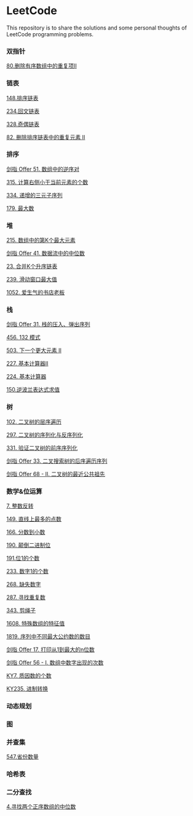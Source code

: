 # LeetCode
This repository is to share the solutions and some personal thoughts of LeetCode programming problems.

### 双指针
<a href="/80.删除有序数组中的重复项 II.md">80.删除有序数组中的重复项II</a>
### 链表
<a href="/链表/148.排序链表.md">148.排序链表</a>

<a href="/链表/234.回文链表.md">234.回文链表</a>

<a href="/链表/328.奇偶链表.md">328.奇偶链表</a>

<a href="/链表/82. 删除排序链表中的重复元素 II.md">82. 删除排序链表中的重复元素 II</a>

### 排序
<a href="/排序/剑指 Offer 51. 数组中的逆序对.md">剑指 Offer 51. 数组中的逆序对</a>

<a href="/排序/315. 计算右侧小于当前元素的个数.md">315. 计算右侧小于当前元素的个数</a>

<a href="/排序/334. 递增的三元子序列.md">334. 递增的三元子序列</a>

<a href="/排序/179. 最大数.md">179. 最大数</a>

### 堆
<a href="/堆/215. 数组中的第K个最大元素.md">215. 数组中的第K个最大元素</a>

<a href="/堆/剑指 Offer 41. 数据流中的中位数.md">剑指 Offer 41. 数据流中的中位数</a>

<a href="/堆/23. 合并K个升序链表.md">23. 合并K个升序链表</a>

<a href="/堆/239. 滑动窗口最大值.md">239. 滑动窗口最大值</a>

<a href="/堆/1052. 爱生气的书店老板.md">1052. 爱生气的书店老板</a>
### 栈
<a href="/栈/剑指 Offer 31. 栈的压入、弹出序列.md">剑指 Offer 31. 栈的压入、弹出序列</a>

<a href="/栈/456. 132 模式.md">456. 132 模式</a>

<a href="/栈/503. 下一个更大元素 II.md">503. 下一个更大元素 II</a>

<a href="/栈/227. 基本计算器II.md">227. 基本计算器II</a>

<a href="/栈/224. 基本计算器.md">224. 基本计算器</a>

<a href="/栈/150.逆波兰表达式求值.md">150.逆波兰表达式求值</a>

### 树
<a href="/树/102. 二叉树的层序遍历.md">102. 二叉树的层序遍历</a>

<a href="/树/297. 二叉树的序列化与反序列化.md">297. 二叉树的序列化与反序列化</a>

<a href="/树/331. 验证二叉树的前序序列化 .md">331. 验证二叉树的前序序列化</a>

<a href="/树/剑指 Offer 33. 二叉搜索树的后序遍历序列.md">剑指 Offer 33. 二叉搜索树的后序遍历序列</a>

<a href="/树/剑指 Offer 68 - II. 二叉树的最近公共祖先.md">剑指 Offer 68 - II. 二叉树的最近公共祖先</a>

### 数学&位运算
<a href="/数学&位运算/7. 整数反转.md">7. 整数反转</a>

<a href="/数学&位运算/149. 直线上最多的点数.md">149. 直线上最多的点数</a>

<a href="/数学&位运算/166. 分数到小数.md">166. 分数到小数</a>

<a href="/数学&位运算/190. 颠倒二进制位.md">190. 颠倒二进制位</a>

<a href="/数学&位运算/191.位1的个数.md">191.位1的个数</a>

<a href="/数学&位运算/233. 数字1的个数.md">233. 数字1的个数</a>

<a href="/数学&位运算/268. 缺失数字.md">268. 缺失数字</a>

<a href="/数学&位运算/287. 寻找重复数.md">287. 寻找重复数</a>

<a href="/数学&位运算/343. 剪绳子.md">343. 剪绳子</a>

<a href="/数学&位运算/1608. 特殊数组的特征值.md">1608. 特殊数组的特征值</a>

<a href="/数学&位运算/1819. 序列中不同最大公约数的数目.md">1819. 序列中不同最大公约数的数目</a>

<a href="/数学&位运算/剑指 Offer 17. 打印从1到最大的n位数.md">剑指 Offer 17. 打印从1到最大的n位数</a>

<a href="/数学&位运算/剑指 Offer 56 - I. 数组中数字出现的次数.md">剑指 Offer 56 - I. 数组中数字出现的次数</a>

<a href="/数学&位运算/KY7. 质因数的个数.md">KY7. 质因数的个数</a>

<a href="/数学&位运算/KY235. 进制转换.md">KY235. 进制转换</a>
### 动态规划


### 图


### 并查集
<a href="/547.省份数量.md">547.省份数量</a>

### 哈希表


### 二分查找
<a href="/4.寻找两个正序数组的中位数.md">4.寻找两个正序数组的中位数</a>